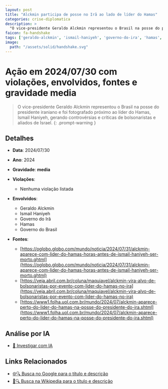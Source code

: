 ```yaml
---
layout: post
title: "Alckmin participa de posse no Irã ao lado de líder do Hamas"
categories: crise-diplomatica
description: > 
  "O vice-presidente Geraldo Alckmin representou o Brasil na posse do presidente iraniano e foi fotografado próximo ao líder do Hamas, Ismail Haniyeh, gerando controvérsias e críticas de bolsonaristas e aliados de Israel."
faicon: fa-handshake
tags: ['geraldo-alckmin', 'ismail-haniyeh', 'governo-do-ira', 'hamas', 'governo-do-brasil', 'gravidade-media']
image:
  path: "/assets/solid/handshake.svg"
---
```


# Ação em 2024/07/30 com violações, envolvidos, fontes e gravidade media

> O vice-presidente Geraldo Alckmin representou o Brasil na posse do presidente iraniano e foi fotografado próximo ao líder do Hamas, Ismail Haniyeh, gerando controvérsias e críticas de bolsonaristas e aliados de Israel.
{: .prompt-warning }

## Detalhes
- **Data**: 2024/07/30
- **Ano**: 2024
- **Gravidade**: **media** <i class="fas fa-handshake"></i>

- **Violações**:
  - Nenhuma violação listada
- **Envolvidos**:
  - Geraldo Alckmin
  - Ismail Haniyeh
  - Governo do Irã
  - Hamas
  - Governo do Brasil
- **Fontes**:
  - [https://oglobo.globo.com/mundo/noticia/2024/07/31/alckmin-aparece-com-lider-do-hamas-horas-antes-de-ismail-haniyeh-ser-morto.ghtml](https://oglobo.globo.com/mundo/noticia/2024/07/31/alckmin-aparece-com-lider-do-hamas-horas-antes-de-ismail-haniyeh-ser-morto.ghtml)
  - [https://veja.abril.com.br/coluna/maquiavel/alckmin-vira-alvo-de-bolsonaristas-por-evento-com-lider-do-hamas-no-ira](https://veja.abril.com.br/coluna/maquiavel/alckmin-vira-alvo-de-bolsonaristas-por-evento-com-lider-do-hamas-no-ira)
  - [https://www1.folha.uol.com.br/mundo/2024/07/alckmin-aparece-perto-do-lider-do-hamas-na-posse-do-presidente-do-ira.shtml](https://www1.folha.uol.com.br/mundo/2024/07/alckmin-aparece-perto-do-lider-do-hamas-na-posse-do-presidente-do-ira.shtml)

## Análise por IA
- [🤖 Investigar com IA](https://www.perplexity.ai/search?q=%20Alckmin%20participa%20de%20posse%20no%20Ir%C3%A3%20ao%20lado%20de%20l%C3%ADder%20do%20Hamas%20O%20vice-presidente%20Geraldo%20Alckmin%20representou%20o%20Brasil%20na%20posse%20do%20presidente%20iraniano%20e%20foi%20fotografado%20pr%C3%B3ximo%20ao%20l%C3%ADder%20do%20Hamas%2C%20Ismail%20Haniyeh%2C%20gerando%20controv%C3%A9rsias%20e%20cr%C3%ADticas%20de%20bolsonaristas%20e%20aliados%20de%20Israel.%20%202024%20gravidade%20media)

## Links Relacionados
- [🌐🔍 Busca no Google para o título e descrição](https://www.google.com/search?q=%20Alckmin%20participa%20de%20posse%20no%20Ir%C3%A3%20ao%20lado%20de%20l%C3%ADder%20do%20Hamas%20O%20vice-presidente%20Geraldo%20Alckmin%20representou%20o%20Brasil%20na%20posse%20do%20presidente%20iraniano%20e%20foi%20fotografado%20pr%C3%B3ximo%20ao%20l%C3%ADder%20do%20Hamas%2C%20Ismail%20Haniyeh%2C%20gerando%20controv%C3%A9rsias%20e%20cr%C3%ADticas%20de%20bolsonaristas%20e%20aliados%20de%20Israel.%20%202024%20gravidade%20media)
- [📖🔍 Busca na Wikipedia para o título e descrição](https://pt.wikipedia.org/w/index.php?search=%20Alckmin%20participa%20de%20posse%20no%20Ir%C3%A3%20ao%20lado%20de%20l%C3%ADder%20do%20Hamas%20O%20vice-presidente%20Geraldo%20Alckmin%20representou%20o%20Brasil%20na%20posse%20do%20presidente%20iraniano%20e%20foi%20fotografado%20pr%C3%B3ximo%20ao%20l%C3%ADder%20do%20Hamas%2C%20Ismail%20Haniyeh%2C%20gerando%20controv%C3%A9rsias%20e%20cr%C3%ADticas%20de%20bolsonaristas%20e%20aliados%20de%20Israel.%20%202024%20gravidade%20media)

